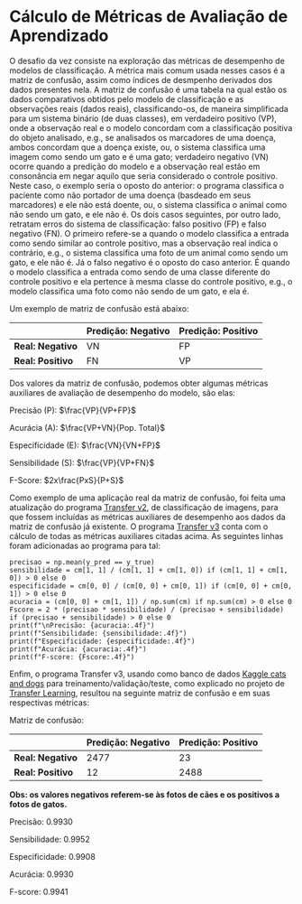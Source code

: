 # Cálculo de Métricas de Avaliação de Aprendizado

O desafio da vez consiste na exploração das métricas de desempenho de modelos de classificação. A métrica mais comum usada nesses casos é a matriz de confusão, assim como índices de desmpenho derivados dos dados presentes nela. A matriz de confusão é uma tabela na qual estão os dados comparativos obtidos pelo modelo de classificação e as observações reais (dados reais), classificando-os, de maneira simplificada para um sistema binário (de duas classes), em verdadeiro positivo (VP), onde a observação real e o modelo concordam com a classificação positiva do objeto analisado, e.g., se analisados os marcadores de uma doença, ambos concordam que a doença existe, ou, o sistema classifica uma imagem como sendo um gato e é uma gato; verdadeiro negativo (VN) ocorre quando a predição do modelo e a observação real estão em consonância em negar aquilo que seria considerado o controle positivo. Neste caso, o exemplo seria o oposto do anterior: o programa classifica o paciente como não portador de uma doença (basdeado em seus marcadores) e ele não está doente, ou, o sistema classifica o animal como não sendo um gato, e ele não é. Os dois casos seguintes, por outro lado, retratam erros do sistema de classificação: falso positivo (FP) e falso negativo (FN). O primeiro refere-se a quando o modelo classifica a entrada como sendo similar ao controle positivo, mas a observação real indica o contrário, e.g., o sistema classifica uma foto de um animal como sendo um gato, e ele não é. Já o falso negativo é o oposto do caso anterior. É quando o modelo classifica a entrada como sendo de uma classe diferente do controle positivo e ela pertence à mesma classe do controle positivo, e.g., o modelo classifica uma foto como não sendo de um gato, e ela é.

Um exemplo de matriz de confusão está abaixo:


|                | Predição: Negativo | Predição: Positivo |
|----------------|-------------------|-------------------|
| **Real: Negativo** | VN              | FP                |
| **Real: Positivo** | FN                | VP             |

Dos valores da matriz de confusão, podemos obter algumas métricas auxiliares de avaliação de desempenho do modelo, são elas:

Precisão (P): $\frac{VP}{VP+FP}$

Acurácia (A): $\frac{VP+VN}{Pop. Total}$

Especificidade (E): $\frac{VN}{VN+FP}$

Sensibilidade (S): $\frac{VP}{VP+FN}$

F-Score: $2x\frac{PxS}{P+S}$

Como exemplo de uma aplicação real da matriz de confusão, foi feita uma atualização do programa [Transfer v2](https://github.com/msccobra/DIO-BairesDev/blob/main/Transfer%20Learning/Transfer%20v2.py), de classificação de imagens, para que fossem incluídas as métricas auxiliares de desempenho aos dados da matriz de confusão já existente. O programa [Transfer v3](https://github.com/msccobra/DIO-BairesDev/blob/main/C%C3%A1lculo%20de%20M%C3%A9tricas%20e%20Avalia%C3%A7%C3%A3o%20de%20Aprendizado/Transfer%20v3.py) conta com o cálculo de todas as métricas auxiliares citadas acima. As seguintes linhas foram adicionadas ao programa para tal:
```
precisao = np.mean(y_pred == y_true)
sensibilidade = cm[1, 1] / (cm[1, 1] + cm[1, 0]) if (cm[1, 1] + cm[1, 0]) > 0 else 0
especificidade = cm[0, 0] / (cm[0, 0] + cm[0, 1]) if (cm[0, 0] + cm[0, 1]) > 0 else 0
acuracia = (cm[0, 0] + cm[1, 1]) / np.sum(cm) if np.sum(cm) > 0 else 0
Fscore = 2 * (precisao * sensibilidade) / (precisao + sensibilidade) if (precisao + sensibilidade) > 0 else 0
print(f"\nPrecisão: {acuracia:.4f}")
print(f"Sensibilidade: {sensibilidade:.4f}")
print(f"Especificidade: {especificidade:.4f}")
print(f"Acurácia: {acuracia:.4f}")
print(f"F-score: {Fscore:.4f}")
```
Enfim, o programa Transfer v3, usando como banco de dados [Kaggle cats and dogs](https://download.microsoft.com/download/3/e/1/3e1c3f21-ecdb-4869-8368-6deba77b919f/kagglecatsanddogs_5340.zip) para treinamento/validação/teste, como explicado no projeto de [Transfer Learning](https://github.com/msccobra/DIO-BairesDev/tree/main/Transfer%20Learning), resultou na seguinte matriz de confusão e em suas respectivas métricas:

Matriz de confusão:

|                | Predição: Negativo | Predição: Positivo |
|----------------|-------------------|-------------------|
| **Real: Negativo** | 2477             | 23               |
| **Real: Positivo** | 12              | 2488             |

**Obs: os valores negativos referem-se às fotos de cães e os positivos a fotos de gatos.**

Precisão: 0.9930

Sensibilidade: 0.9952

Especificidade: 0.9908

Acurácia: 0.9930

F-score: 0.9941
